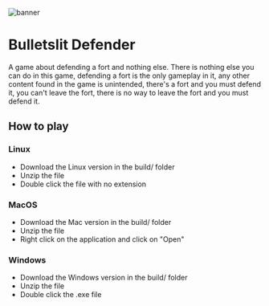 ![banner]([https://github.com/theMathR/Arcade-Game-Jam/blob/main/submissions/BulletslitDefender-MathR/source/banner.png])
# Bulletslit Defender

A game about defending a fort and nothing else. There is nothing else you can do in this game, defending a fort is the only gameplay in it, any other content found in the game is unintended, there's a fort and you must defend it, you can't leave the fort, there is no way to leave the fort and you must defend it.

## How to play

### Linux

- Download the Linux version in the build/ folder
- Unzip the file
- Double click the file with no extension

### MacOS

- Download the Mac version in the build/ folder
- Unzip the file
- Right click on the application and click on "Open"

### Windows

- Download the Windows version in the build/ folder
- Unzip the file
- Double click the .exe file
